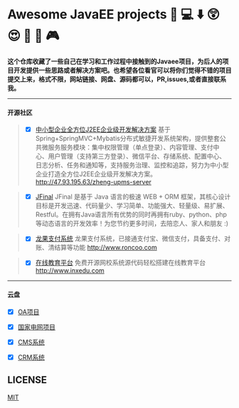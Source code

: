 # Awesome JavaEE projects  :date:  :computer: :arrow_down: :astonished:  :heart_eyes: :rocket: :tada: :video_game:

**这个仓库收藏了一些自己在学习和工作过程中接触到的Javaee项目，为后人的项目开发提供一些思路或者解决方案吧。也希望各位看官可以将你们觉得不错的项目提交上来，格式不限，网站链接、网盘、源码都可以，PR,issues,或者直接联系我。**

---
#### 开源社区
>- [x] [中小型企业全方位J2EE企业级开发解决方案](https://gitee.com/shuzheng/zheng)
基于Spring+SpringMVC+Mybatis分布式敏捷开发系统架构，提供整套公共微服务服务模块：集中权限管理（单点登录）、内容管理、支付中心、用户管理（支持第三方登录）、微信平台、存储系统、配置中心、日志分析、任务和通知等，支持服务治理、监控和追踪，努力为中小型企业打造全方位J2EE企业级开发解决方案。 http://47.93.195.63/zheng-upms-server

>- [x] [JFinal](https://gitee.com/jfinal/jfinal)
JFinal 是基于 Java 语言的极速 WEB + ORM 框架，其核心设计目标是开发迅速、代码量少、学习简单、功能强大、轻量级、易扩展、Restful。在拥有Java语言所有优势的同时再拥有ruby、python、php等动态语言的开发效率！为您节约更多时间，去陪恋人、家人和朋友 :)

>- [x] [龙果支付系统](https://gitee.com/roncoocom/roncoo-pay)
龙果支付系统，已接通支付宝、微信支付，具备支付、对账、清结算等功能 http://www.roncoo.com

>- [x] [在线教育平台](https://gitee.com/inxeduopen/inxedu)
免费开源网校系统源代码轻松搭建在线教育平台 http://www.inxedu.com


---
#### 云盘
- [x] [OA项目](https://pan.baidu.com/s/1IC9y6m7ObvTsskoFZQyhyg)

- [x] [国家电网项目](https://pan.baidu.com/s/1zXprxo-LURFVt7E1bAm6Fw)

- [x] [CMS系统](https://pan.baidu.com/s/1zXprxo-LURFVt7E1bAm6Fw)

- [x] [CRM系统](https://pan.baidu.com/s/1zkr4-rOC9Phg9KdMkc1HJg)

## LICENSE
[MIT](https://github.com/ScarlettRay/JavaEE-projects/blob/master/LICENSE)










